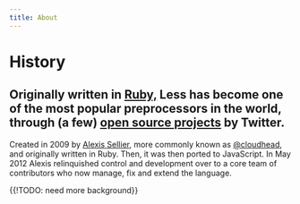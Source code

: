 ```yaml
---
title: About
---
```

# History
## Originally written in <a href="http://www.ruby-lang.org">Ruby,</a> Less has become one of the most popular preprocessors in the world, through (a few) <a href="http://twitter.github.io">open source projects</a> by Twitter.

Created in 2009 by <a href="https://github.com/cloudhead" title="follow @cloudhead on GitHub">Alexis Sellier</a>, more commonly known as <a href="https://twitter.com/cloudhead">@cloudhead</a>, and originally written in Ruby. Then, it was then ported to JavaScript. In May 2012 Alexis relinquished control and development over to a core team of contributors who now manage, fix and extend the language.

{{!TODO: need more background}}
